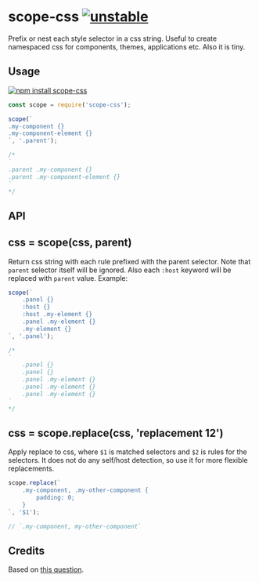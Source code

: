 # scope-css [![unstable](http://badges.github.io/stability-badges/dist/unstable.svg)](http://github.com/badges/stability-badges)

Prefix or nest each style selector in a css string. Useful to create namespaced css for components, themes, applications etc. Also it is tiny.

## Usage

[![npm install scope-css](https://nodei.co/npm/scope-css.png?mini=true)](https://npmjs.org/package/scope-css/)

```js
const scope = require('scope-css');

scope(`
.my-component {}
.my-component-element {}
`, '.parent');

/*
`
.parent .my-component {}
.parent .my-component-element {}
`
*/
```

## API

## css = scope(css, parent)

Return css string with each rule prefixed with the parent selector. Note that `parent` selector itself will be ignored. Also each `:host` keyword will be replaced with `parent` value. Example:

```js
scope(`
	.panel {}
	:host {}
	:host .my-element {}
	.panel .my-element {}
	.my-element {}
`, '.panel');

/*
`
	.panel {}
	.panel {}
	.panel .my-element {}
	.panel .my-element {}
	.panel .my-element {}
`
*/
```

## css = scope.replace(css, 'replacement $1$2')

Apply replace to css, where `$1` is matched selectors and `$2` is rules for the selectors. It does not do any self/host detection, so use it for more flexible replacements.

```js
scope.replace(`
	.my-component, .my-other-component {
		padding: 0;
	}
`, '$1');

// `.my-component, my-other-component`
```

## Credits

Based on [this question](http://stackoverflow.com/questions/12575845/what-is-the-regex-of-a-css-selector).
